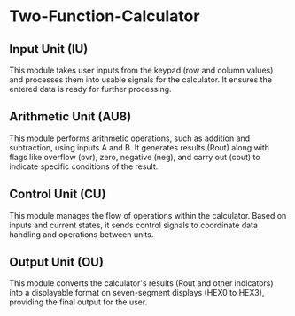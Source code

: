 # Two-Function-Calculator
## Input Unit (IU)
This module takes user inputs from the keypad (row and column values) and processes them into usable signals for the calculator. It ensures the entered data is ready for further processing.

## Arithmetic Unit (AU8)
This module performs arithmetic operations, such as addition and subtraction, using inputs A and B. It generates results (Rout) along with flags like overflow (ovr), zero, negative (neg), and carry out (cout) to indicate specific conditions of the result.

## Control Unit (CU)
This module manages the flow of operations within the calculator. Based on inputs and current states, it sends control signals to coordinate data handling and operations between units.

## Output Unit (OU)
This module converts the calculator's results (Rout and other indicators) into a displayable format on seven-segment displays (HEX0 to HEX3), providing the final output for the user.
